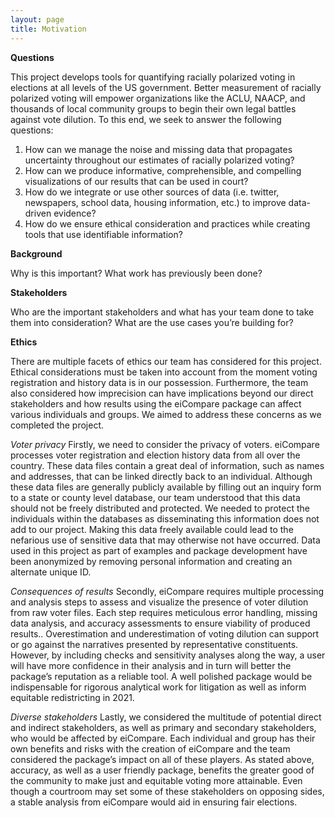 ```yaml
---
layout: page
title: Motivation
---
```


**Questions**

This project develops tools for quantifying racially polarized voting in elections at all levels of the US government. Better measurement of racially polarized voting will empower organizations like the ACLU, NAACP, and thousands of local community groups to begin their own legal battles against vote dilution. To this end, we seek to answer the following questions:

1. How can we manage the noise and missing data that propagates uncertainty throughout our estimates of racially polarized voting?
2. How can we produce informative, comprehensible, and compelling visualizations of our results that can be used in court?
3. How do we integrate or use other sources of data (i.e. twitter, newspapers, school data, housing information, etc.) to improve data-driven evidence?
4. How do we ensure ethical consideration and practices while creating tools that use identifiable information?

**Background**

Why is this important?
What work has previously been done?

**Stakeholders**

Who are the important stakeholders and what has your team done to take them into consideration?
What are the use cases you’re building for?

**Ethics**

There are multiple facets of ethics our team has considered for this project. Ethical considerations must be taken into account from the moment voting registration and history data is in our possession. Furthermore, the team also considered how imprecision can have implications beyond our direct stakeholders and how results using the eiCompare package can affect various individuals and groups. We aimed to address these concerns as we completed the project.

*Voter privacy*
Firstly, we need to consider the privacy of voters. eiCompare processes voter registration and election history data from all over the country. These data files contain a great deal of information, such as names and addresses, that can be linked directly back to an individual. Although these data files are generally publicly available by filling out an inquiry form to a state or county level database, our team understood that this data should not be freely distributed and protected. We needed to protect the individuals within the databases as disseminating this information does not add to our project. Making this data freely available could lead to the nefarious use of sensitive data that may otherwise not have occurred. Data used in this project as part of examples and package development have been anonymized by removing personal information and creating an alternate unique ID. 

*Consequences of results*
Secondly, eiCompare requires multiple processing and analysis steps to assess and visualize the presence of voter dilution from raw voter files. Each step requires meticulous error handling, missing data analysis, and accuracy assessments to ensure viability of produced results.. Overestimation and underestimation of voting dilution can support or go against the narratives presented by representative constituents. However, by including checks and sensitivity analyses along the way, a user will have more confidence in their analysis and in turn will better the package’s reputation as a reliable tool. A well polished package would be indispensable for rigorous analytical work for litigation as well as inform equitable redistricting in 2021. 

*Diverse stakeholders*
Lastly, we considered the multitude of potential direct and indirect stakeholders, as well as primary and secondary stakeholders, who would be affected by eiCompare. Each individual and group has their own benefits and risks with the creation of eiCompare and the team considered the package’s impact on all of these players. As stated above, accuracy, as well as a user friendly package, benefits the greater good of the community to make just and equitable voting more attainable. Even though a courtroom may set some of these stakeholders on opposing sides, a stable analysis from eiCompare would aid in ensuring fair elections.
